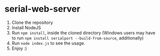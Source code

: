 # serial-web-server
1. Clone the repository
2. Install NodeJS
3. Run ```npm install```, inside the cloned directory (Windows users may have to run ```npm install serialport --build-from-source```, additionally)
4. Run ```node index.js``` to see the usage.
5. Enjoy :)
